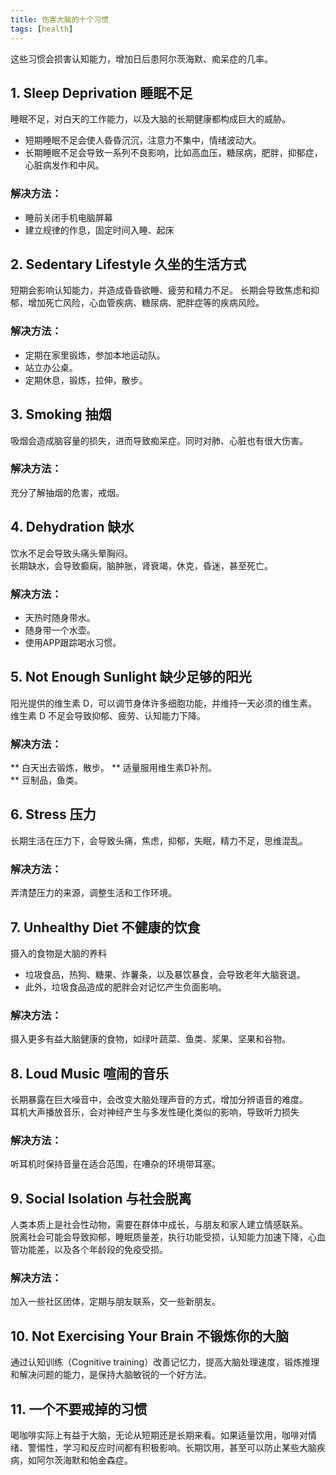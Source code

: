 ```yaml
---
title: 伤害大脑的十个习惯
tags: [health]
---
```


这些习惯会损害认知能力，增加日后患阿尔茨海默、痴呆症的几率。

## 1. Sleep Deprivation 睡眠不足
睡眠不足，对白天的工作能力，以及大脑的长期健康都构成巨大的威胁。
* 短期睡眠不足会使人昏昏沉沉，注意力不集中，情绪波动大。
* 长期睡眠不足会导致一系列不良影响，比如高血压，糖尿病，肥胖，抑郁症，心脏病发作和中风。  
### 解决方法：
* 睡前关闭手机电脑屏幕
* 建立规律的作息，固定时间入睡、起床

<!--truncate-->

## 2. Sedentary Lifestyle 久坐的生活方式
短期会影响认知能力，并造成昏昏欲睡、疲劳和精力不足。
长期会导致焦虑和抑郁，增加死亡风险，心血管疾病、糖尿病、肥胖症等的疾病风险。

### 解决方法：
* 定期在家里锻炼，参加本地运动队。
* 站立办公桌。
* 定期休息，锻炼，拉伸，散步。

## 3. Smoking 抽烟
吸烟会造成脑容量的损失，进而导致痴呆症。同时对肺、心脏也有很大伤害。

### 解决方法：
充分了解抽烟的危害，戒烟。


## 4. Dehydration 缺水
饮水不足会导致头痛头晕胸闷。  
长期缺水，会导致癫痫，脑肿胀，肾衰竭，休克，昏迷，甚至死亡。

### 解决方法：
* 天热时随身带水。
* 随身带一个水壶。
* 使用APP跟踪喝水习惯。  


## 5. Not Enough Sunlight 缺少足够的阳光
阳光提供的维生素 D，可以调节身体许多细胞功能，并维持一天必须的维生素。  
维生素 D 不足会导致抑郁、疲劳、认知能力下降。

### 解决方法：
** 白天出去锻炼，散步。
** 适量服用维生素D补剂。  
** 豆制品，鱼类。

## 6. Stress 压力
长期生活在压力下，会导致头痛，焦虑，抑郁，失眠，精力不足，思维混乱。

### 解决方法：
弄清楚压力的来源，调整生活和工作环境。  

##  7. Unhealthy Diet 不健康的饮食
摄入的食物是大脑的养料
* 垃圾食品，热狗、糖果、炸薯条，以及暴饮暴食，会导致老年大脑衰退。
* 此外，垃圾食品造成的肥胖会对记忆产生负面影响。


### 解决方法：
摄入更多有益大脑健康的食物，如绿叶蔬菜、鱼类、浆果、坚果和谷物。  


## 8. Loud Music 喧闹的音乐  
长期暴露在巨大噪音中，会改变大脑处理声音的方式，增加分辨语音的难度。  
耳机大声播放音乐，会对神经产生与多发性硬化类似的影响，导致听力损失

### 解决方法：
听耳机时保持音量在适合范围，在嘈杂的环境带耳塞。  



## 9. Social Isolation 与社会脱离
人类本质上是社会性动物，需要在群体中成长，与朋友和家人建立情感联系。  
脱离社会可能会导致抑郁，睡眠质量差，执行功能受损，认知能力加速下降，心血管功能差，以及各个年龄段的免疫受损。

### 解决方法：
加入一些社区团体，定期与朋友联系，交一些新朋友。  


## 10. Not Exercising Your Brain 不锻炼你的大脑
通过认知训练（Cognitive training）改善记忆力，提高大脑处理速度，锻炼推理和解决问题的能力，是保持大脑敏锐的一个好方法。


## 11. 一个不要戒掉的习惯
喝咖啡实际上有益于大脑，无论从短期还是长期来看。如果适量饮用，咖啡对情绪、警惕性，学习和反应时间都有积极影响。长期饮用，甚至可以防止某些大脑疾病，如阿尔茨海默和帕金森症。



